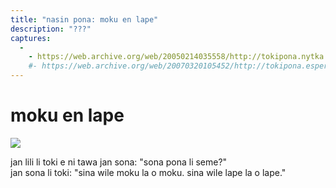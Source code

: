 ```yaml
---
title: "nasin pona: moku en lape"
description: "???"
captures:
  -
    - https://web.archive.org/web/20050214035558/http://tokipona.nytka.org:80/text/nasin/moku.html
    #- https://web.archive.org/web/20070320105452/http://tokipona.esperanto-jeunes.org:80/text/nasin/moku.html
---
```


# moku en lape

![](/images/Nikita/moku.png)

jan lili li toki e ni tawa jan sona: "sona pona li seme?"  
jan sona li toki: "sina wile moku la o moku. sina wile lape la o lape." 